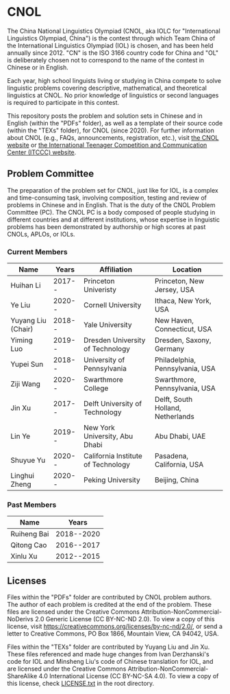 # CNOL
The China National Linguistics Olympiad (CNOL, aka IOLC for "International Linguistics Olympiad, China") is the contest through which Team China of the International Linguistics Olympiad (IOL) is chosen, and has been held annually since 2012. 
"CN" is the ISO 3166 country code for China and "OL" is deliberately chosen not to correspond to the name of the contest in Chinese or in English.

Each year, high school linguists living or studying in China compete to solve linguistic problems covering descriptive, mathematical, and theoretical linguistics at CNOL. 
No prior knowledge of linguistics or second languages is required to participate in this contest.

This repository posts the problem and solution sets in Chinese and in English (within the "PDFs" folder), as well as a template of their source code (within the "TEXs" folder), for CNOL (since 2020).
For further information about CNOL (e.g., FAQs, announcements, registration, etc.), visit [the CNOL website](http://www.ioling.org.cn) or [the International Teenager Competition and Communication Center (ITCCC) website](http://www.it3c.org).
## Problem Committee
The preparation of the problem set for CNOL, just like for IOL, is a complex and time-consuming task, involving composition, testing and review of problems in Chinese and in English.
That is the duty of the CNOL Problem Committee (PC).
The CNOL PC is a body composed of people studying in different countries and at different institutions, whose expertise in linguistic problems has been demonstrated by authorship or high scores at past CNOLs, APLOs, or IOLs.
### Current Members
|Name|Years|Affiliation|Location|
|---|---|---|---|
|Huihan Li|2017--|Princeton Univeristy|Princeton, New Jersey, USA|
|Ye Liu|2020--|Cornell University|Ithaca, New York, USA|
|Yuyang Liu (Chair)|2018--|Yale University|New Haven, Connecticut, USA|
|Yiming Luo|2019--|Dresden University of Technology|Dresden, Saxony, Germany|
|Yupei Sun|2018--|University of Pennsylvania|Philadelphia, Pennsylvania, USA|
|Ziji Wang|2020--|Swarthmore College|Swarthmore, Pennsylvania, USA|
|Jin Xu|2017--|Delft University of Technology|Delft, South Holland, Netherlands|
|Lin Ye|2019--|New York University, Abu Dhabi|Abu Dhabi, UAE|
|Shuyue Yu|2020--|California Institute of Technology|Pasadena, California, USA|
|Linghui Zheng|2020--|Peking University|Beijing, China|
### Past Members
|Name|Years|
|---|---|
|Ruiheng Bai|2018--2020|
|Qitong Cao|2016--2017|
|Xinlu Xu|2012--2015|
## Licenses
Files within the "PDFs" folder are contributed by CNOL problem authors.
The author of each problem is credited at the end of the problem.
These files are licensed under the Creative Commons Attribution-NonCommercial-NoDerivs 2.0 Generic License (CC BY-NC-ND 2.0).
To view a copy of this license, visit https://creativecommons.org/licenses/by-nc-nd/2.0/, or send a letter to Creative Commons, PO Box 1866, Mountain View, CA 94042, USA.

Files within the "TEXs" folder are contributed by Yuyang Liu and Jin Xu.
These files referenced and made huge changes from Ivan Derzhanski's code for IOL and Minsheng Liu's code of Chinese translation for IOL, and are licensed under the Creative Commons Attribution-NonCommercial-ShareAlike 4.0 International License (CC BY-NC-SA 4.0).
To view a copy of this license, check [LICENSE.txt](https://github.com/yuyliu/iolc/blob/master/LICENSE.txt) in the root directory.
